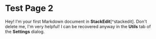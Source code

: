 Test Page 2
===================


Hey! I'm your first Markdown document in **StackEdit**[^stackedit]. Don't delete me, I'm very helpful! I can be recovered anyway in the **Utils** tab of the **Settings** dialog.